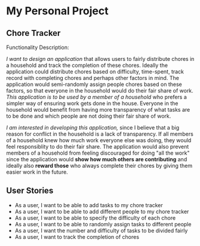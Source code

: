 # My Personal Project

## Chore Tracker

Functionality Description:

*I want to design an application* that allows users to fairly distribute chores in a household and track the completion
of these chores. Ideally the application could distribute chores based on difficulty, time-spent, track record
with completing chores and perhaps other factors in mind. The
application would semi-randomly assign people chores based on these factors,
so that everyone in the household would do their fair share of work.
*This application is to be used by a member of a household* who prefers
a simpler way of ensuring work gets done in the house. Everyone in the household
would benefit from having more transparency of what tasks are to be done and which people
are not doing their fair share of work.

*I am interested in developing this application,* since I believe
that a big reason for conflict in the household is a lack of transparency. If all
members of a household knew how much work everyone else was doing, they would feel responsiblity
to do their fair share. The application would also prevent members of a household from feeling
discouraged for doing "all the work" since the application would **show how much others are contributing** and ideally
also **reward those** who always complete their chores by giving them easier work in the future.

  

## User Stories

- As a user, I want to be able to add tasks to my chore tracker
- As a user, I want to be able to add different people to my chore tracker
- As a user, I want to be able to specify the difficulty of each chore
- As a user, I want to be able to randomly assign tasks to different people
- As a user, I want the number and difficulty of tasks to be divided fairly
- As a user, I want to track the completion of chores